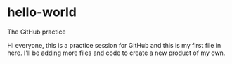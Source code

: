 # hello-world

The GitHub practice

Hi everyone, this is a practice session for GitHub and this is my first file in here.
I'll be adding more files and code to create a new product of my own.

